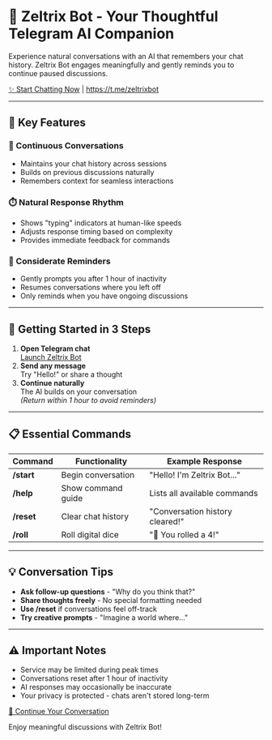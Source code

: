 # 🤖 Zeltrix Bot - Your Thoughtful Telegram AI Companion

Experience natural conversations with an AI that remembers your chat history. Zeltrix Bot engages meaningfully and gently reminds you to continue paused discussions.

[✨ Start Chatting Now](https://t.me/zeltrixbot) | https://t.me/zeltrixbot

---

## 🌟 Key Features

### 🧠 Continuous Conversations
- Maintains your chat history across sessions
- Builds on previous discussions naturally
- Remembers context for seamless interactions

### ⏱️ Natural Response Rhythm
- Shows "typing" indicators at human-like speeds
- Adjusts response timing based on complexity
- Provides immediate feedback for commands

### 🔔 Considerate Reminders
- Gently prompts you after 1 hour of inactivity
- Resumes conversations where you left off
- Only reminds when you have ongoing discussions

---

## 🚀 Getting Started in 3 Steps

1. **Open Telegram chat**  
   [Launch Zeltrix Bot](https://t.me/zeltrixbot)
2. **Send any message**  
   Try "Hello!" or share a thought
3. **Continue naturally**  
   The AI builds on your conversation  
   *(Return within 1 hour to avoid reminders)*

---

## 📋 Essential Commands

| Command | Functionality | Example Response |
|---------|--------------|------------------|
| **/start** | Begin conversation | "Hello! I'm Zeltrix Bot..." |
| **/help**  | Show command guide | Lists all available commands |
| **/reset** | Clear chat history | "Conversation history cleared!" |
| **/roll**  | Roll digital dice | "🎲 You rolled a 4!" |

---

## 💡 Conversation Tips
- **Ask follow-up questions** - "Why do you think that?"
- **Share thoughts freely** - No special formatting needed
- **Use /reset** if conversations feel off-track
- **Try creative prompts** - "Imagine a world where..."

---

## ⚠️ Important Notes
- Service may be limited during peak times
- Conversations reset after 1 hour of inactivity
- AI responses may occasionally be inaccurate
- Your privacy is protected - chats aren't stored long-term

[💬 Continue Your Conversation](https://t.me/zeltrixbot)

Enjoy meaningful discussions with Zeltrix Bot!